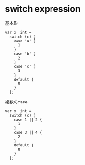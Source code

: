 # switch expression
基本形
```
var x: int =
  switch (c) {
    case 'a' {
      1
    }
    case 'b' {
      2
    }
    case 'c' {
      3
    }
    default {
      0
    }
  };
```

複数のcase
```
var x: int =
  switch (c) {
    case 1 || 2 {
      1
    }
    case 3 || 4 {
      2
    }
    default {
      0
    }
  };
```
